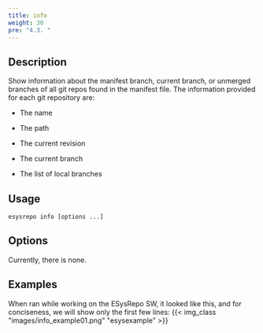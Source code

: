 ```yaml
---
title: info
weight: 30
pre: "4.3. "
---
```


## Description

Show information about the manifest branch, current branch, or unmerged branches of all git repos
found in the manifest file. The information provided for each git repository are:

* The name

* The path

* The current revision

* The current branch

* The list of local branches

## Usage

```
esysrepo info [options ...]
```

## Options

Currently, there is none.

## Examples

When ran while working on the ESysRepo SW, it looked like this, and for conciseness, we will show
only the first few lines:
{{< img_class "images/info_example01.png" "esysexample" >}}

